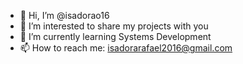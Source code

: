 - 👋 Hi, I’m @isadorao16
- 👀 I’m interested to share my projects with you
- 🌱 I’m currently learning Systems Development
- 📫 How to reach me: isadorarafael2016@gmail.com
<!---
isadorao16/isadorao16 is a ✨ special ✨ repository because its `README.md` (this file) appears on your GitHub profile.
You can click the Preview link to take a look at your changes.
--->
